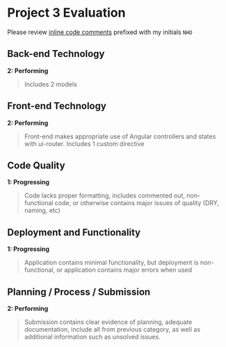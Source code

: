 # Project 3 Evaluation

Please review [inline code comments](https://github.com/Bneupane/whereismystuff/compare/master...nolds9:feedback) prefixed with my initials `NHO`

## Back-end Technology

**2: Performing**

> Includes 2 models

## Front-end Technology

**2: Performing**

> Front-end makes appropriate use of Angular controllers and states with ui-router. Includes 1 custom directive

## Code Quality

**1: Progressing**

> Code lacks proper formatting, includes commented out, non-functional code, or otherwise contains major issues of quality (DRY, naming, etc)

## Deployment and Functionality

**1: Progressing**

> Application contains minimal functionality, but deployment is non-functional, or application contains major errors when used

## Planning / Process / Submission

**2: Performing**

> Submission contains clear evidence of planning, adequate documentation, include all from previous category, as well as additional information such as unsolved issues.
